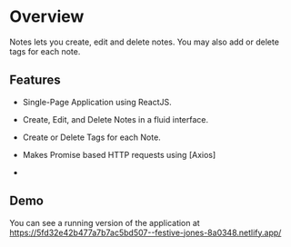 # Overview

Notes lets you create, edit and delete notes. You may also add or delete tags for each note.


## Features

* Single-Page Application using ReactJS.

* Create, Edit, and Delete Notes in a fluid interface.

* Create or Delete Tags for each Note.

* Makes Promise based HTTP requests using [Axios]

* 

## Demo
You can see a running version of the application at
https://5fd32e42b477a7b7ac5bd507--festive-jones-8a0348.netlify.app/
